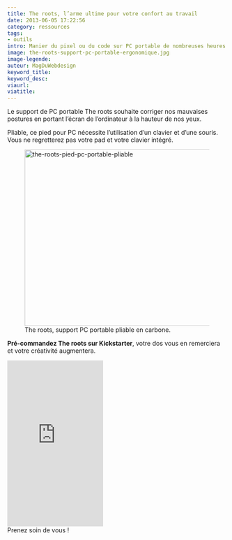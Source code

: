 ```yaml
---
title: The roots, l’arme ultime pour votre confort au travail
date: 2013-06-05 17:22:56
category: ressources
tags:
- outils
intro: Manier du pixel ou du code sur PC portable de nombreuses heures peut s'avérer une torture pour notre dos et notre nuque.
image: the-roots-support-pc-portable-ergonomique.jpg
image-legende:
auteur: MagDuWebdesign
keyword_title:
keyword_desc:
viaurl:
viatitle:
---
```


<p>Le support de PC portable The roots souhaite corriger nos mauvaises postures en portant l’écran de l’ordinateur à la hauteur de nos yeux.</p>
<p>Pliable, ce pied pour PC nécessite l’utilisation d’un clavier et d’une souris. Vous ne regretterez pas votre pad et votre clavier intégré.</p>
<figure>
  <img class="left" src="https://s3-eu-west-1.amazonaws.com/mdw-img/large/the-roots-pied-pc-portable-pliable.jpg" alt="the-roots-pied-pc-portable-pliable" width="555" height="404">
  <figcaption>The roots, support PC portable pliable en carbone.</figcaption>
</figure>
<p style="text-align: left;"><strong>Pré-commandez The roots sur Kickstarter</strong>, votre dos vous en remerciera et votre créativité augmentera.</p>
<p><iframe src="http://www.kickstarter.com/projects/86285180/the-roost-saving-your-neck-and-back-from-your-lapt/widget/card.html" frameborder="0" width="220" height="380"></iframe><br>
Prenez soin de vous !</p>